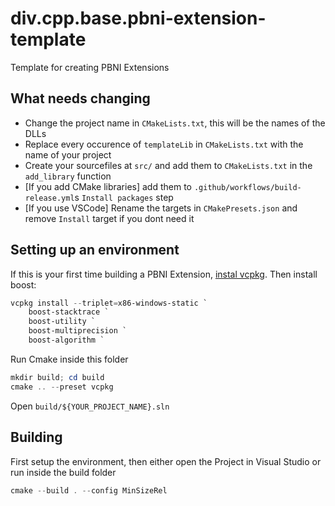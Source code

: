 # div.cpp.base.pbni-extension-template
Template for creating PBNI Extensions

## What needs changing
- Change the project name in `CMakeLists.txt`, this will be the names of the DLLs
- Replace every occurence of `templateLib` in `CMakeLists.txt` with the name of your project
- Create your sourcefiles at `src/` and add them to `CMakeLists.txt` in the `add_library` function
- [If you add CMake libraries] add them to `.github/workflows/build-release.yml`s `Install packages` step
- [If you use VSCode] Rename the targets in `CMakePresets.json` and remove `Install` target if you dont need it


## Setting up an environment
If this is your first time building a PBNI Extension, [instal vcpkg](https://vcpkg.io/en/getting-started.html). Then install boost:
```ps1
vcpkg install --triplet=x86-windows-static `
	boost-stacktrace `
	boost-utility `
	boost-multiprecision `
	boost-algorithm `
```

Run Cmake inside this folder
```ps1
mkdir build; cd build
cmake .. --preset vcpkg
```

Open `build/${YOUR_PROJECT_NAME}.sln`

## Building
First setup the environment, then either open the Project in Visual Studio or run inside the build folder
```ps1
cmake --build . --config MinSizeRel
```
